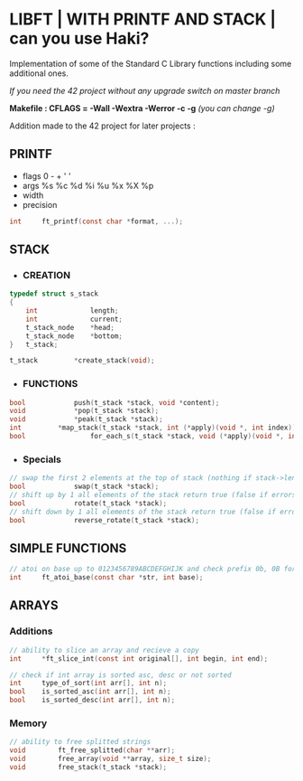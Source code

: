 # LIBFT | WITH PRINTF AND STACK | can you use Haki?

Implementation of some of the Standard C Library functions including some additional ones.

_If you need the 42 project without any upgrade switch on master branch_

**Makefile : CFLAGS = -Wall -Wextra -Werror -c -g** _(you can change -g)_

Addition made to the 42 project for later projects : 

## PRINTF

- flags 0 - + ' '
- args  %s %c %d %i %u %x %X %p
- width
- precision
```c
int		ft_printf(const char *format, ...);
```

## STACK

- ### CREATION
```c
typedef struct s_stack
{
	int				length;
	int				current;
	t_stack_node	*head;
	t_stack_node	*bottom;
}	t_stack;

t_stack			*create_stack(void);
```
- ### FUNCTIONS
```c
bool			push(t_stack *stack, void *content);
void			*pop(t_stack *stack);
void			*peak(t_stack *stack);
int			*map_stack(t_stack *stack, int (*apply)(void *, int index));
bool		        for_each_s(t_stack *stack, void (*apply)(void *, int i));
```
- ### Specials
```c
// swap the first 2 elements at the top of stack (nothing if stack->length <= 1)
bool			swap(t_stack *stack);
// shift up by 1 all elements of the stack return true (false if errors)
bool			rotate(t_stack *stack);
// shift down by 1 all elements of the stack return true (false if errors)
bool			reverse_rotate(t_stack *stack);
```

## SIMPLE FUNCTIONS
```c
// atoi on base up to 0123456789ABCDEFGHIJK and check prefix 0b, 0B for base 2 and 0x, 0X for base 16
int		ft_atoi_base(const char *str, int base);
```

## ARRAYS
### Additions
```c
// ability to slice an array and recieve a copy
int		*ft_slice_int(const int original[], int begin, int end);

// check if int array is sorted asc, desc or not sorted
int		type_of_sort(int arr[], int n);
bool	is_sorted_asc(int arr[], int n);
bool	is_sorted_desc(int arr[], int n);
```
### Memory
```c
// ability to free splitted strings 
void		ft_free_splitted(char **arr);
void		free_array(void **array, size_t size);
void		free_stack(t_stack *stack);
```

